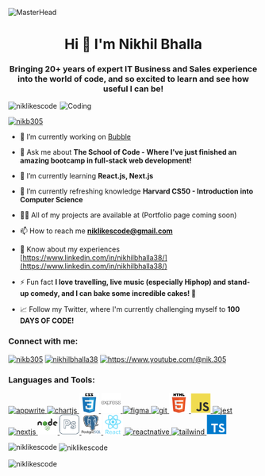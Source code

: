 ![MasterHead](https://user-images.githubusercontent.com/74038190/213910845-af37a709-8995-40d6-be59-724526e3c3d7.gif)
<h1 align="center">Hi 👋 I'm Nikhil Bhalla</h1>
<h3 align="center">Bringing 20+ years of expert IT Business and Sales experience into the world of code, and so excited to learn and see how useful I can be!</h3>
<img align="right" alt="Coding" width="400" src="https://media4.giphy.com/media/v1.Y2lkPTc5MGI3NjExc2R5bm94bzRqMGJkdXBvejI0bmRraTJtMmRreWh3d2EwcHVlbGlvcCZlcD12MV9pbnRlcm5hbF9naWZfYnlfaWQmY3Q9Zw/qgQUggAC3Pfv687qPC/giphy.gif">



<p align="left"> <img src="https://komarev.com/ghpvc/?username=niklikescode&label=Profile%20views&color=0e75b6&style=flat" alt="niklikescode" /> </p>

<p align="left"> <a href="https://twitter.com/nikb305" target="blank"><img src="https://img.shields.io/twitter/follow/nikb305?logo=twitter&style=for-the-badge" alt="nikb305" /></a> </p>

- 🔭 I’m currently working on [Bubble](https://bubble-app-two.vercel.app/)
  
- 💬 Ask me about **The School of Code - Where I've just finished an amazing bootcamp in full-stack web development!**

- 🌱 I’m currently learning **React.js, Next.js**

- 🧠 I’m currently refreshing knowledge **Harvard CS50 - Introduction into Computer Science**

- 👨‍💻 All of my projects are available at (Portfolio page coming soon)

- 📫 How to reach me **niklikescode@gmail.com**

- 📄 Know about my experiences [https://www.linkedin.com/in/nikhilbhalla38/](https://www.linkedin.com/in/nikhilbhalla38/)

- ⚡ Fun fact **I love travelling, live music (especially Hiphop) and stand-up comedy, and I can bake some incredible cakes! 🍰**

- 📈 Follow my Twitter, where I'm currently challenging myself to **100 DAYS OF CODE!**

<h3 align="left">Connect with me:</h3>
<p align="left">
<a href="https://twitter.com/nikb305" target="blank"><img align="center" src="https://raw.githubusercontent.com/rahuldkjain/github-profile-readme-generator/master/src/images/icons/Social/twitter.svg" alt="nikb305" height="30" width="40" /></a>
<a href="https://linkedin.com/in/nikhilbhalla38" target="blank"><img align="center" src="https://raw.githubusercontent.com/rahuldkjain/github-profile-readme-generator/master/src/images/icons/Social/linked-in-alt.svg" alt="nikhilbhalla38" height="30" width="40" /></a>
<a href="https://www.youtube.com/channel/UCSmc0SQYcUH4zPI1NLEzGdA" target="blank"><img align="center" src="https://raw.githubusercontent.com/rahuldkjain/github-profile-readme-generator/master/src/images/icons/Social/youtube.svg" alt="https://www.youtube.com/@nik.305" height="30" width="40" /></a>
</p>

<h3 align="left">Languages and Tools:</h3>
<p align="left"> <a href="https://appwrite.io" target="_blank" rel="noreferrer"> <img src="https://www.vectorlogo.zone/logos/appwriteio/appwriteio-icon.svg" alt="appwrite" width="40" height="40"/> </a> <a href="https://www.chartjs.org" target="_blank" rel="noreferrer"> <img src="https://www.chartjs.org/media/logo-title.svg" alt="chartjs" width="40" height="40"/> </a> <a href="https://www.w3schools.com/css/" target="_blank" rel="noreferrer"> <img src="https://raw.githubusercontent.com/devicons/devicon/master/icons/css3/css3-original-wordmark.svg" alt="css3" width="40" height="40"/> </a> <a href="https://expressjs.com" target="_blank" rel="noreferrer"> <img src="https://raw.githubusercontent.com/devicons/devicon/master/icons/express/express-original-wordmark.svg" alt="express" width="40" height="40"/> </a> <a href="https://www.figma.com/" target="_blank" rel="noreferrer"> <img src="https://www.vectorlogo.zone/logos/figma/figma-icon.svg" alt="figma" width="40" height="40"/> </a> <a href="https://git-scm.com/" target="_blank" rel="noreferrer"> <img src="https://www.vectorlogo.zone/logos/git-scm/git-scm-icon.svg" alt="git" width="40" height="40"/> </a> <a href="https://www.w3.org/html/" target="_blank" rel="noreferrer"> <img src="https://raw.githubusercontent.com/devicons/devicon/master/icons/html5/html5-original-wordmark.svg" alt="html5" width="40" height="40"/> </a> <a href="https://developer.mozilla.org/en-US/docs/Web/JavaScript" target="_blank" rel="noreferrer"> <img src="https://raw.githubusercontent.com/devicons/devicon/master/icons/javascript/javascript-original.svg" alt="javascript" width="40" height="40"/> </a> <a href="https://jestjs.io" target="_blank" rel="noreferrer"> <img src="https://www.vectorlogo.zone/logos/jestjsio/jestjsio-icon.svg" alt="jest" width="40" height="40"/> </a> <a href="https://nextjs.org/" target="_blank" rel="noreferrer"> <img src="https://cdn.worldvectorlogo.com/logos/nextjs-2.svg" alt="nextjs" width="40" height="40"/> </a> <a href="https://nodejs.org" target="_blank" rel="noreferrer"> <img src="https://raw.githubusercontent.com/devicons/devicon/master/icons/nodejs/nodejs-original-wordmark.svg" alt="nodejs" width="40" height="40"/> </a> <a href="https://www.photoshop.com/en" target="_blank" rel="noreferrer"> <img src="https://raw.githubusercontent.com/devicons/devicon/master/icons/photoshop/photoshop-line.svg" alt="photoshop" width="40" height="40"/> </a> <a href="https://www.postgresql.org" target="_blank" rel="noreferrer"> <img src="https://raw.githubusercontent.com/devicons/devicon/master/icons/postgresql/postgresql-original-wordmark.svg" alt="postgresql" width="40" height="40"/> </a> <a href="https://reactjs.org/" target="_blank" rel="noreferrer"> <img src="https://raw.githubusercontent.com/devicons/devicon/master/icons/react/react-original-wordmark.svg" alt="react" width="40" height="40"/> </a> <a href="https://reactnative.dev/" target="_blank" rel="noreferrer"> <img src="https://reactnative.dev/img/header_logo.svg" alt="reactnative" width="40" height="40"/> </a> <a href="https://tailwindcss.com/" target="_blank" rel="noreferrer"> <img src="https://www.vectorlogo.zone/logos/tailwindcss/tailwindcss-icon.svg" alt="tailwind" width="40" height="40"/> </a> <a href="https://www.typescriptlang.org/" target="_blank" rel="noreferrer"> <img src="https://raw.githubusercontent.com/devicons/devicon/master/icons/typescript/typescript-original.svg" alt="typescript" width="40" height="40"/> </a> </p>

<p><img align="left" src="https://github-readme-stats.vercel.app/api/top-langs?username=niklikescode&show_icons=true&locale=en&layout=compact" alt="niklikescode" /></p>

<p>&nbsp;<img align="center" src="https://github-readme-stats.vercel.app/api?username=niklikescode&show_icons=true&locale=en" alt="niklikescode" /></p>

<p><img align="center" src="https://github-readme-streak-stats.herokuapp.com/?user=niklikescode&" alt="niklikescode" /></p>
